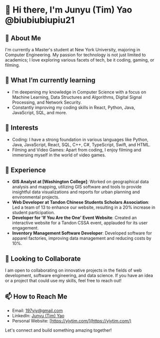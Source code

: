 <!---
biubiubiupiu21/biubiubiupiu21 is a ✨ special ✨ repository because its `README.md` (this file) appears on your GitHub profile.
You can click the Preview link to take a look at your changes.
--->

# 👋 Hi there, I'm Junyu (Tim) Yao @biubiubiupiu21

## 👀 About Me
I'm currently a Master's student at New York University, majoring in Computer Engineering. My passion for technology is not just limited to academics; I love exploring various facets of tech, be it coding, gaming, or filming. 

## 🌱 What I’m currently learning
- I'm deepening my knowledge in Computer Science with a focus on Machine Learning, Data Structures and Algorithms, Digital Signal Processing, and Network Security.
- Constantly improving my coding skills in React, Python, Java, JavaScript, SQL, and more.

## 👀 Interests
- Coding: I have a strong foundation in various languages like Python, Java, JavaScript, React, SQL, C++, C#, TypeScript, Swift, and HTML.
- Filming and Video Games: Apart from coding, I enjoy filming and immersing myself in the world of video games.

## 💼 Experience
- **GIS Analyst at [Washington College]**: Worked on geographical data analysis and mapping, utilizing GIS software and tools to provide insightful data visualizations and reports for urban planning and environmental projects.
- **Web Developer at Tandon Chinese Students Scholars Association**: Led a team of 13 to enhance our website, resulting in a 20% increase in student participation.
- **Developer for 'If You Are the One' Event Website**: Created an interactive website for a Tandon CSSA event, applauded for its user engagement.
- **Inventory Management Software Developer**: Developed software for apparel factories, improving data management and reducing costs by 10%.

## 💞️ Looking to Collaborate
I am open to collaborating on innovative projects in the fields of web development, software engineering, and data science. If you have an idea or a project that could use my skills, feel free to reach out!

## 📫 How to Reach Me
- Email: 197yjy@gmail.com
- LinkedIn: [Junyu (Tim) Yao](https://www.linkedin.com/in/junyuyao-tim/)
- Personal Website: [https://yjytim.com/](https://yjytim.com/)

Let's connect and build something amazing together!

